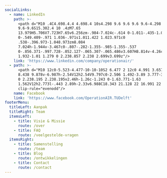 ```yaml
---
socialLinks:
  - name: LinkedIn
    path: >-
      <path d="M10 .4C4.698.4.4 4.698.4 10s4.298 9.6 9.6 9.6 9.6-4.298
      9.6-9.6S15.302.4 10 .4zM7.65
      13.979H5.706V7.723H7.65v6.256zm-.984-7.024c-.614 0-1.011-.435-1.011-.973
      0-.549.409-.971 1.036-.971s1.011.422 1.023.971c0
      .538-.396.973-1.048.973zm8.084
      7.024h-1.944v-3.467c0-.807-.282-1.355-.985-1.355-.537
      0-.856.371-.997.728-.052.127-.065.307-.065.486v3.607H8.814v-4.26c0-.781-.025-1.434-.051-1.996h1.689l.089.869h.039c.256-.408.883-1.01
      1.932-1.01 1.279 0 2.238.857 2.238 2.699v3.699z"/>
    link: 'https://www.linkedin.com/company/operationair/'
  - path: >-
      <path d="M10 12c0-5.523-4.477-10-10-10S2 6.477 2 12c0 4.991 3.657 9.128
      8.438 9.878v-6.987h-2.54V12h2.54V9.797c0-2.506 1.492-3.89 3.777-3.89 1.094
      0 2.238.195 2.238.195v2.46h-1.26c-1.243 0-1.63.771-1.63
      1.562V12h2.773l-.443 2.89h-2.33v6.988C18.343 21.128 22 16.991 22 12z"
      clip-rule="evenodd"/>
    name: Facebook
    link: 'https://www.facebook.com/OperationAIR.TUDelft'
footerMenu:
  titleLeft: Aanpak
  titleRight: Team
  itemsLeft:
    - title: Visie & Missie
      route: /over
    - title: FAQ
      route: /veelgestelde-vragen
  itemsRight:
    - title: Samenstelling
      route: /team
    - title: Blog
      route: /ontwikkelingen
    - title: Contact
      route: /contact
---
```

